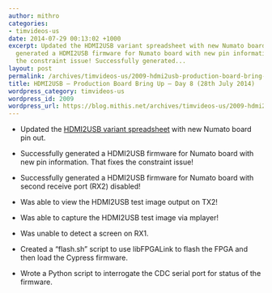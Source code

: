 ```yaml
---
author: mithro
categories:
- timvideos-us
date: 2014-07-29 00:13:02 +1000
excerpt: Updated the HDMI2USB variant spreadsheet with new Numato board pin out. Successfully
  generated a HDMI2USB firmware for Numato board with new pin information. That fixes
  the constraint issue! Successfully generated...
layout: post
permalink: /archives/timvideos-us/2009-hdmi2usb-production-board-bring-up-day-8-28th-july-2014
title: HDMI2USB – Production Board Bring Up – Day 8 (28th July 2014)
wordpress_category: timvideos-us
wordpress_id: 2009
wordpress_url: https://blog.mithis.net/archives/timvideos-us/2009-hdmi2usb-production-board-bring-up-day-8-28th-july-2014
---
```

- Updated the [HDMI2USB variant spreadsheet](https://docs.google.com/a/mithis.com/spreadsheets/d/10vNcsOAxnuiwc5diespjIepMySxhR0iVZfYxouq4p-E/edit#gid=1936356070) with new Numato board pin out.
- Successfully generated a HDMI2USB firmware for Numato board with new pin information. That fixes the constraint issue!
- Successfully generated a HDMI2USB firmware for Numato board with second receive port (RX2) disabled!
- Was able to view the HDMI2USB test image output on TX2!
- Was able to capture the HDMI2USB test image via mplayer!
- Was unable to detect a screen on RX1.

- Created a “flash.sh” script to use libFPGALink to flash the FPGA and then load the Cypress firmware.
- Wrote a Python script to interrogate the CDC serial port for status of the firmware.
